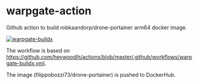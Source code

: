 # warpgate-action
Github action to build robkaandorp/drone-portainer arm64 docker image.

[![warpgate-buildx](https://github.com/felipeleon73/drone-portainer-action/actions/workflows/drone-portainer-buildx.yml/badge.svg)](https://github.com/felipeleon73/drone-portainer-action/actions/workflows/drone-portainer-buildx.yml)


The workflow is based on https://github.com/heywoodlh/actions/blob/master/.github/workflows/warpgate-buildx.yml.


The image (filippobozzi73/drone-portainer) is pushed to DockerHub.
